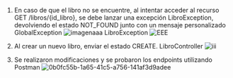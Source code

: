 1. En caso de que el libro no se encuentre, al intentar acceder al recurso GET /libros/{id_libro}, se debe lanzar una excepción LibroException, devolviendo el estado NOT_FOUND junto con un mensaje personalizado
GlobalException
![imagenaaa](https://github.com/Cadena-jose/Tarea-API/assets/171527021/29197f86-3568-4e52-91ec-a0808b74ca63)
LibroException
![EEE](https://github.com/Cadena-jose/Tarea-API/assets/171527021/9d38b9a2-13c4-4f0f-9705-f66cde667406)

2. Al crear un nuevo libro, enviar el estado CREATE.
LibroController
![iii](https://github.com/Cadena-jose/Tarea-API/assets/171527021/5518ce47-bd22-432f-a997-8e88ea06a5c0)

3. Se realizaron modificaciones y se probaron los endpoints utilizando Postman
![0b0fc55b-1a65-41c5-a756-141af3d9adee](https://github.com/Cadena-jose/Tarea-API/assets/171527021/381f2336-893f-45ee-a646-fdf3210df0cf)
